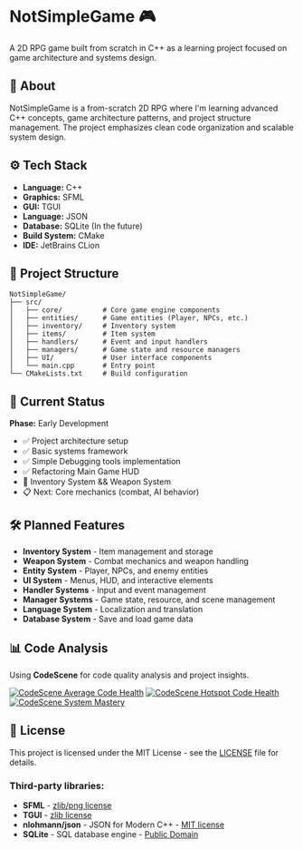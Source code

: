# NotSimpleGame 🎮

A 2D RPG game built from scratch in C++ as a learning project focused on game architecture and systems design.

## 🚀 About

NotSimpleGame is a from-scratch 2D RPG where I'm learning advanced C++ concepts, game architecture patterns, and project structure management. The project emphasizes clean code organization and scalable system design.

## ⚙️ Tech Stack

- **Language:** C++
- **Graphics:** SFML
- **GUI:** TGUI
- **Language:** JSON
- **Database:** SQLite (In the future)
- **Build System:** CMake
- **IDE:** JetBrains CLion

## 📁 Project Structure

```
NotSimpleGame/
├── src/
│   ├── core/          # Core game engine components
│   ├── entities/      # Game entities (Player, NPCs, etc.)
│   ├── inventory/     # Inventory system
│   ├── items/         # Item system
│   ├── handlers/      # Event and input handlers
│   ├── managers/      # Game state and resource managers
│   ├── UI/            # User interface components
│   └── main.cpp       # Entry point
└── CMakeLists.txt     # Build configuration
```

## 🎯 Current Status

**Phase:** Early Development
- ✅ Project architecture setup
- ✅ Basic systems framework
- ✅ Simple Debugging tools implementation
- ✅ Refactoring Main Game HUD
- 🔄 Inventory System && Weapon System
- 📋 Next: Core mechanics (combat, AI behavior)

## 🛠️ Planned Features

- **Inventory System** - Item management and storage
- **Weapon System** - Combat mechanics and weapon handling
- **Entity System** - Player, NPCs, and enemy entities
- **UI System** - Menus, HUD, and interactive elements
- **Handler Systems** - Input and event management
- **Manager Systems** - Game state, resource, and scene management
- **Language System** - Localization and translation
- **Database System** - Save and load game data

## 📊 Code Analysis

Using **CodeScene** for code quality analysis and project insights.

[![CodeScene Average Code Health](https://codescene.io/projects/72111/status-badges/average-code-health)](https://codescene.io/projects/72111)
[![CodeScene Hotspot Code Health](https://codescene.io/projects/72111/status-badges/hotspot-code-health)](https://codescene.io/projects/72111)
[![CodeScene System Mastery](https://codescene.io/projects/72111/status-badges/system-mastery)](https://codescene.io/projects/72111)

## 📜 License

This project is licensed under the MIT License - see the [LICENSE](LICENSE) file for details.

### Third-party libraries:
- **SFML** - [zlib/png license](https://www.sfml-dev.org/license.php)
- **TGUI** - [zlib license](https://tgui.eu/license/)
- **nlohmann/json** - JSON for Modern C++ - [MIT license](https://github.com/nlohmann/json)
- **SQLite** - SQL database engine - [Public Domain](https://www.sqlite.org/copyright.html)
